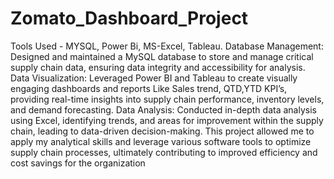 # Zomato_Dashboard_Project

Tools Used - MYSQL, Power Bi, MS-Excel, Tableau.
Database Management: Designed and maintained a MySQL database to store and manage critical supply chain data, ensuring data integrity and accessibility for analysis.
Data Visualization: Leveraged Power BI and Tableau to create visually engaging dashboards and reports Like Sales trend, QTD,YTD KPI’s, providing real-time insights into supply chain performance, inventory levels, 
                    and demand forecasting.
Data Analysis: Conducted in-depth data analysis using Excel, identifying trends, and areas for improvement within the supply chain, leading to data-driven decision-making.
This project allowed me to apply my analytical skills and leverage various software tools to optimize supply chain processes, ultimately contributing to improved efficiency and cost savings for the organization
